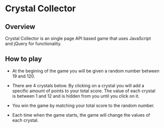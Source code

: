 # Crystal Collector

## Overview

Crystal Collector is an single page API based game that uses JavaScript and jQuery for functionality.

## How to play

* At the begining of the game you will be given a random number between 19 and 120.

* There are 4 crystals below. By clicking on a crystal you will add a specific amount of points to your total score. The value of each crystal is between 1 and 12 and is hidden from you until you click on it.

* You win the game by matching your total score to the random number.

* Each time when the game starts, the game will change the values of each crystal.
